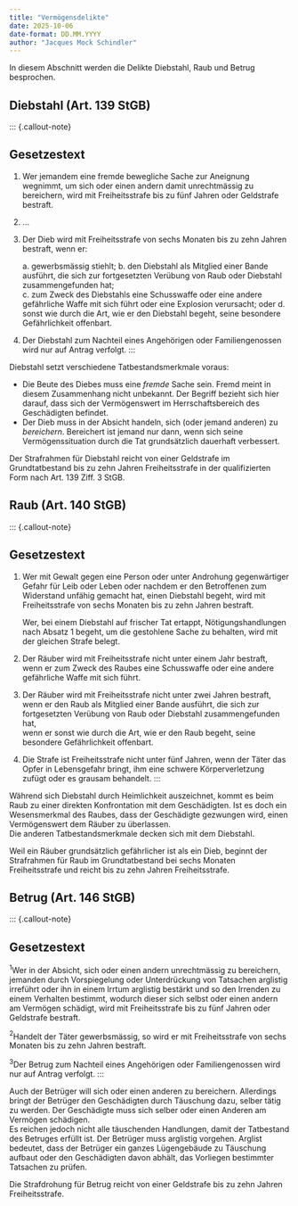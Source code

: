 ```yaml
---
title: "Vermögensdelikte"
date: 2025-10-06
date-format: DD.MM.YYYY
author: "Jacques Mock Schindler"
---
```


In diesem Abschnitt werden die Delikte Diebstahl, Raub und Betrug
besprochen.

## Diebstahl (Art. 139 StGB)

::: {.callout-note}
## Gesetzestext

1.  Wer jemandem eine fremde bewegliche Sache zur Aneignung wegnimmt, um
    sich oder einen andern damit unrechtmässig zu bereichern, wird mit
    Freiheitsstrafe bis zu fünf Jahren oder Geldstrafe bestraft. 

2.  …

3.  Der Dieb wird mit Freiheitsstrafe von sechs Monaten bis zu zehn
    Jahren bestraft, wenn er: 

    a. gewerbsmässig stiehlt;
    b. den Diebstahl als Mitglied einer Bande ausführt, die sich zur
       fortgesetzten Verübung von Raub oder Diebstahl zusammengefunden hat;  
    c. zum Zweck des Diebstahls eine Schusswaffe oder eine andere
       gefährliche Waffe mit sich führt oder eine Explosion verursacht;
       oder 
    d. sonst wie durch die Art, wie er den Diebstahl begeht, seine
       besondere Gefährlichkeit offenbart. 
4.  Der Diebstahl zum Nachteil eines Angehörigen oder Familiengenossen
    wird nur auf Antrag verfolgt. 
:::

Diebstahl setzt verschiedene Tatbestandsmerkmale voraus:

* Die Beute des Diebes muss eine *fremde* Sache sein. Fremd meint in
  diesem Zusammenhang nicht unbekannt. Der Begriff bezieht sich hier
  darauf, dass sich der Vermögenswert im Herrschaftsbereich des
  Geschädigten befindet.
* Der Dieb muss in der Absicht handeln, sich (oder jemand anderen) zu
  *bereichern*. Bereichert ist jemand nur dann, wenn sich seine
  Vermögenssituation durch die Tat grundsätzlich dauerhaft verbessert.

Der Strafrahmen für Diebstahl reicht von einer Geldstrafe im
Grundtatbestand bis zu zehn Jahren Freiheitsstrafe in der qualifizierten
Form nach Art. 139 Ziff. 3 StGB.

## Raub (Art. 140 StGB)

::: {.callout-note}
## Gesetzestext

1.  Wer mit Gewalt gegen eine Person oder unter Androhung gegenwärtiger
    Gefahr für Leib oder Leben oder nachdem er den Betroffenen zum
    Widerstand unfähig gemacht hat, einen Diebstahl begeht, wird mit
    Freiheitsstrafe von sechs Monaten bis zu zehn Jahren bestraft. 

    Wer, bei einem Diebstahl auf frischer Tat ertappt,
    Nötigungshandlungen nach Absatz 1 begeht, um die gestohlene Sache zu
    behalten, wird mit der gleichen Strafe belegt. 

2.  Der Räuber wird mit Freiheitsstrafe nicht unter einem Jahr
    bestraft, wenn er zum Zweck des Raubes eine Schusswaffe oder eine
    andere gefährliche Waffe mit sich führt. 

3.  Der Räuber wird mit Freiheitsstrafe nicht unter zwei Jahren
    bestraft,  
    wenn er den Raub als Mitglied einer Bande ausführt, die sich zur
    fortgesetzten Verübung von Raub oder Diebstahl zusammengefunden hat,   
    wenn er sonst wie durch die Art, wie er den Raub begeht, seine
    besondere Gefährlichkeit offenbart. 

4.  Die Strafe ist Freiheitsstrafe nicht unter fünf Jahren, wenn der
    Täter das Opfer in Lebensgefahr bringt, ihm eine schwere
    Körperverletzung zufügt oder es grausam behandelt. 
:::

Während sich Diebstahl durch Heimlichkeit auszeichnet, kommt es beim
Raub zu einer direkten Konfrontation mit dem Geschädigten.
Ist es doch ein Wesensmerkmal des Raubes, dass der Geschädigte gezwungen
wird, einen Vermögenswert dem Räuber zu überlassen.  
Die anderen Tatbestandsmerkmale decken sich mit dem Diebstahl.

Weil ein Räuber grundsätzlich gefährlicher ist als ein Dieb, beginnt der
Strafrahmen für Raub im Grundtatbestand bei sechs Monaten
Freiheitsstrafe und reicht bis zu zehn Jahren Freiheitsstrafe.

## Betrug (Art. 146 StGB)

::: {.callout-note}
## Gesetzestext

$^1$Wer in der Absicht, sich oder einen andern unrechtmässig zu
bereichern, jemanden durch Vorspiegelung oder Unterdrückung von
Tatsachen arglistig irreführt oder ihn in einem Irrtum arglistig
bestärkt und so den Irrenden zu einem Verhalten bestimmt, wodurch dieser
sich selbst oder einen andern am Vermögen schädigt, wird mit
Freiheitsstrafe bis zu fünf Jahren oder Geldstrafe bestraft. 

$^2$Handelt der Täter gewerbsmässig, so wird er mit Freiheitsstrafe von
sechs Monaten bis zu zehn Jahren bestraft. 

$^3$Der Betrug zum Nachteil eines Angehörigen oder Familiengenossen wird
nur auf Antrag verfolgt. 
:::

Auch der Betrüger will sich oder einen anderen zu bereichern. Allerdings
bringt der Betrüger den Geschädigten durch Täuschung dazu, selber tätig
zu werden. Der Geschädigte muss sich selber oder einen Anderen am
Vermögen schädigen.  
Es reichen jedoch nicht alle täuschenden Handlungen, damit der
Tatbestand des Betruges erfüllt ist. Der Betrüger muss arglistig
vorgehen. Arglist bedeutet, dass der Betrüger ein ganzes Lügengebäude
zu Täuschung aufbaut oder den Geschädigten davon abhält, das Vorliegen
bestimmter Tatsachen zu prüfen.

Die Strafdrohung für Betrug reicht von einer Geldstrafe bis zu zehn
Jahren Freiheitsstrafe.